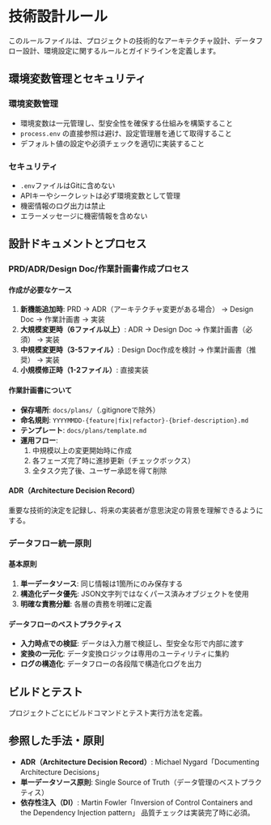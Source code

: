 <!--
Based on ai-coding-project-boilerplate by Shinsuke Kagawa
https://github.com/shinpr/ai-coding-project-boilerplate
-->

# 技術設計ルール

このルールファイルは、プロジェクトの技術的なアーキテクチャ設計、データフロー設計、環境設定に関するルールとガイドラインを定義します。

## 環境変数管理とセキュリティ

### 環境変数管理
- 環境変数は一元管理し、型安全性を確保する仕組みを構築すること
- `process.env` の直接参照は避け、設定管理層を通じて取得すること
- デフォルト値の設定や必須チェックを適切に実装すること

### セキュリティ
- `.env`ファイルはGitに含めない
- APIキーやシークレットは必ず環境変数として管理
- 機密情報のログ出力は禁止
- エラーメッセージに機密情報を含めない

## 設計ドキュメントとプロセス

### PRD/ADR/Design Doc/作業計画書作成プロセス

#### 作成が必要なケース
1. **新機能追加時**: PRD → ADR（アーキテクチャ変更がある場合） → Design Doc → 作業計画書 → 実装
2. **大規模変更時（6ファイル以上）**: ADR → Design Doc → 作業計画書（必須） → 実装
3. **中規模変更時（3-5ファイル）**: Design Doc作成を検討 → 作業計画書（推奨） → 実装
4. **小規模修正時（1-2ファイル）**: 直接実装

#### 作業計画書について
- **保存場所**: `docs/plans/`（.gitignoreで除外）
- **命名規則**: `YYYYMMDD-{feature|fix|refactor}-{brief-description}.md`
- **テンプレート**: `docs/plans/template.md`
- **運用フロー**: 
  1. 中規模以上の変更開始時に作成
  2. 各フェーズ完了時に進捗更新（チェックボックス）
  3. 全タスク完了後、ユーザー承認を得て削除

#### ADR（Architecture Decision Record）
重要な技術的決定を記録し、将来の実装者が意思決定の背景を理解できるようにする。

### データフロー統一原則

#### 基本原則
1. **単一データソース**: 同じ情報は1箇所にのみ保存する
2. **構造化データ優先**: JSON文字列ではなくパース済みオブジェクトを使用
3. **明確な責務分離**: 各層の責務を明確に定義

#### データフローのベストプラクティス
- **入力時点での検証**: データは入力層で検証し、型安全な形で内部に渡す
- **変換の一元化**: データ変換ロジックは専用のユーティリティに集約
- **ログの構造化**: データフローの各段階で構造化ログを出力

## ビルドとテスト

プロジェクトごとにビルドコマンドとテスト実行方法を定義。

## 参照した手法・原則
- **ADR（Architecture Decision Record）**: Michael Nygard「Documenting Architecture Decisions」
- **単一データソース原則**: Single Source of Truth（データ管理のベストプラクティス）
- **依存性注入（DI）**: Martin Fowler「Inversion of Control Containers and the Dependency Injection pattern」
品質チェックは実装完了時に必須。